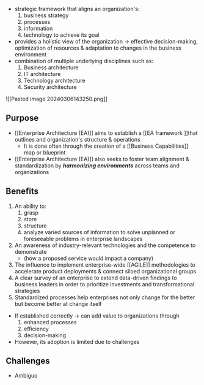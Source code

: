 - strategic framework that aligns an organization's:
	1. business strategy
	2. processes
	3. information
	4. technology
	to achieve its goal
- provides a holistic view of the organization $\rightarrow$ effective decision-making, optimization of resources & adaptation to changes in the business environment
- combination of multiple underlying disciplines such as:
	1. Business architecture
	2. IT architecture
	3. Technology architecture
	4. Security architecture

![[Pasted image 20240306143250.png]]

## Purpose
- [[Enterprise Architecture (EA)]] aims to establish a [[EA framework ]]that outlines and organization's structure & operations
	- It is done often through the creation of a [[Business Capabilities]] map or blueprint
- [[Enterprise Architecture (EA)]] also seeks to foster team alignment & standardization by ***harmonizing environments*** across teams and organizations

## Benefits
1. An ability to:
	1. grasp
	2. store
	3. structure
	4. analyze varied sources of information
	to solve unplanned or foreseeable problems in enterprise landscapes
2. An awareness of industry-relevant technologies and the competence to demonstrate
	- (how a proposed service would impact a company)
3. The influence to implement enterprise-wide [[AGILE]] methodologies to accelerate product deployments & connect siloed organizational groups
4. A clear survey of an enterprise to extend data-driven findings to business leaders in order to prioritize investments and transformational strategies
5. Standardized processes help enterprises not only change for the better but become better at change itself
- If established correctly $\rightarrow$ can add value to organizations through
	1. enhanced processes
	2. efficiency
	3. decision-making
- However, its adoption is limited due to challenges
## Challenges
- Ambiguo
